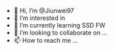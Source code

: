 - 👋 Hi, I’m @Jiunwei97
- 👀 I’m interested in 
- 🌱 I’m currently learning SSD FW
- 💞️ I’m looking to collaborate on ...
- 📫 How to reach me ...

<!---
Jiunwei97/Jiunwei97 is a ✨ special ✨ repository because its `README.md` (this file) appears on your GitHub profile.
You can click the Preview link to take a look at your changes.
--->
